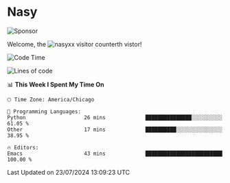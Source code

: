 # Nasy

<!--
<p align="center">
<img height="200" src="https://github-readme-stats.vercel.app/api?username=nasyxx&count_private=true&show_icons=true&theme=dracula&include_all_commits=true"/>
<img height="200" src="https://github-readme-stats.vercel.app/api/top-langs/?username=nasyxx&theme=dracula&hide=html,jupyter+notebook&count_private=true&show_icons=true"/>
</p>

  
----------------
-->

![Sponsor](https://img.shields.io/static/v1.svg?label=Sponsor&message=%E2%9D%A4&logo=GitHub&style=flat&color=pink)
 
Welcome, the ![nasyxx visitor counter](https://count.getloli.com/get/@nasyxx?theme=rule34)th vistor!
 
<!--START_SECTION:waka-->
![Code Time](http://img.shields.io/badge/Code%20Time-4%2C544%20hrs%2010%20mins-blue)

![Lines of code](https://img.shields.io/badge/From%20Hello%20World%20I%27ve%20Written-6.0%20million%20lines%20of%20code-blue)

📊 **This Week I Spent My Time On** 

```text
🕑︎ Time Zone: America/Chicago

💬 Programming Languages: 
Python                   26 mins             ███████████████░░░░░░░░░░   61.05 % 
Other                    17 mins             ██████████░░░░░░░░░░░░░░░   38.95 % 

🔥 Editors: 
Emacs                    43 mins             █████████████████████████   100.00 % 
```


 Last Updated on 23/07/2024 13:09:23 UTC
<!--END_SECTION:waka-->

<!-- ![visitors](https://visitor-badge.laobi.icu/badge?page_id=nasyxx.nasyxx) -->
